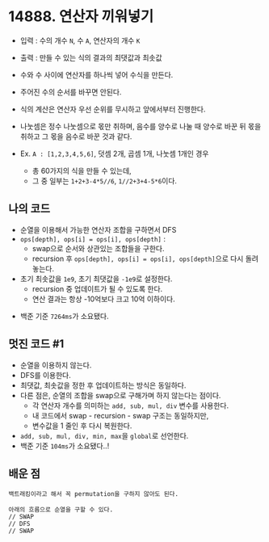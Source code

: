 # 14888. 연산자 끼워넣기
* 입력 : 수의 개수 `N`, 수 `A`, 연산자의 개수 `K`
* 출력 : 만들 수 있는 식의 결과의 최댓값과 최솟값


* 수와 수 사이에 연산자를 하나씩 넣어 수식을 만든다.
* 주어진 수의 순서를 바꾸면 안된다.
* 식의 계산은 연산자 우선 순위를 무시하고 앞에서부터 진행한다.
* 나눗셈은 정수 나눗셈으로 몫만 취하며, 음수를 양수로 나눌 때 양수로 바꾼 뒤 몫을 취하고 그 몫을 음수로 바꾼 것과 같다.
* Ex. `A : [1,2,3,4,5,6]`, 덧셈 2개, 곱셈 1개, 나눗셈 1개인 경우
  - 총 60가지의 식을 만들 수 있는데,
  - 그 중 일부는 `1+2+3-4*5//6`, `1//2+3+4-5*6`이다.


## 나의 코드
+ 순열을 이용해서 가능한 연산자 조합을 구하면서 DFS
+ `ops[depth], ops[i] = ops[i], ops[depth]` :
  - swap으로 순서와 상관있는 조합들을 구한다.
  - recursion 후 `ops[depth], ops[i] = ops[i], ops[depth]`으로 다시 돌려놓는다.
+ 초기 최솟값을 `1e9`, 초기 최댓값을 `-1e9`로 설정한다.
  - recursion 중 업데이트가 될 수 있도록 한다.
  - 연산 결과는 항상 -10억보다 크고 10억 이하이다.
* 백준 기준 `7264ms`가 소요됐다.


## 멋진 코드 #1
* 순열을 이용하지 않는다.
* DFS를 이용한다.
* 최댓값, 최솟값을 정한 후 업데이트하는 방식은 동일하다.
* 다른 점은, 순열의 조합을 swap으로 구해가며 하지 않는다는 점이다.
  - 각 연산자 개수를 의미하는 `add, sub, mul, div` 변수를 사용한다.
  - 내 코드에서 swap - recursion - swap 구조는 동일하지만,
  - 변수값을 1 줄인 후 다시 복원한다.
* `add, sub, mul, div, min, max`을 `global`로 선언한다.
* 백준 기준 `104ms`가 소요됐다..!


## 배운 점
~~~
백트래킹이라고 해서 꼭 permutation을 구하지 않아도 된다.
~~~
~~~
아래의 흐름으로 순열을 구할 수 있다.
// SWAP
// DFS
// SWAP
~~~